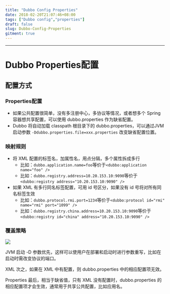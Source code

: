 ```yaml
---
title: "Dubbo Config Properties"
date: 2018-02-20T21:07:46+08:00
tags: ["Dubbo config","properties"]
draft: false
slug: Dubbo-Config-Properties
gitment: true
---
```


------------------

# Dubbo Properties配置

## 配置方式

### Properties配置

* 如果公共配置很简单，没有多注册中心，多协议等情况，或者想多个 Spring 容器想共享配置，可以使用 dubbo.properties 作为缺省配置。
* Dubbo 将自动加载 classpath 根目录下的 dubbo.properties，可以通过JVM启动参数 `-Ddubbo.properties.file=xxx.properties` 改变缺省配置位置。

### 映射规则

* 将 XML 配置的标签名，加属性名，用点分隔，多个属性拆成多行
  * 比如：`dubbo.application.name=foo`等价于`<dubbo:application name="foo" />`
  * 比如：`dubbo.registry.address=10.20.153.10:9090`等价于`<dubbo:registry address="10.20.153.10:9090" />`
* 如果 XML 有多行同名标签配置，可用 id 号区分，如果没有 id 号将对所有同名标签生效
  * 比如：`dubbo.protocol.rmi.port=1234`等价于`<dubbo:protocol id="rmi" name="rmi" port="1099" />`
  * 比如：`dubbo.registry.china.address=10.20.153.10:9090`等价于`<dubbo:registry id="china" address="10.20.153.10:9090" />`

### 覆盖策略

![](https://xuxifu-blog-img.oss-cn-beijing.aliyuncs.com/post/dubbo/image/20180302_properties_covert.png)

JVM 启动 -D 参数优先，这样可以使用户在部署和启动时进行参数重写，比如在启动时需改变协议的端口。

XML 次之，如果在 XML 中有配置，则 dubbo.properties 中的相应配置项无效。

Properties 最后，相当于缺省值，只有 XML 没有配置时，dubbo.properties 的相应配置项才会生效，通常用于共享公共配置，比如应用名。